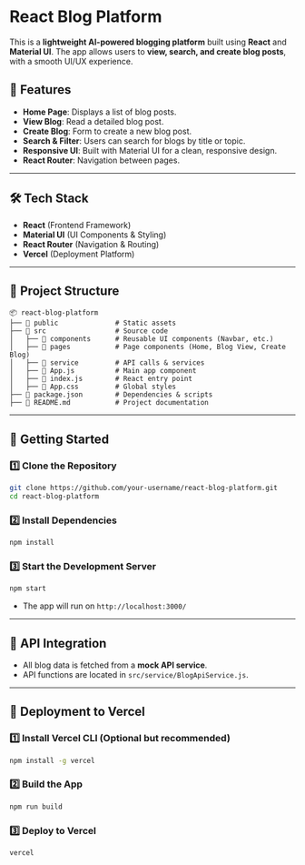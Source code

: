 # React Blog Platform

This is a **lightweight AI-powered blogging platform** built using **React** and **Material UI**. The app allows users to **view, search, and create blog posts**, with a smooth UI/UX experience.

## 🚀 Features
- **Home Page**: Displays a list of blog posts.
- **View Blog**: Read a detailed blog post.
- **Create Blog**: Form to create a new blog post.
- **Search & Filter**: Users can search for blogs by title or topic.
- **Responsive UI**: Built with Material UI for a clean, responsive design.
- **React Router**: Navigation between pages.

---

## 🛠 Tech Stack
- **React** (Frontend Framework)
- **Material UI** (UI Components & Styling)
- **React Router** (Navigation & Routing)
- **Vercel** (Deployment Platform)

---

## 📂 Project Structure
```
📦 react-blog-platform
├── 📂 public              # Static assets
├── 📂 src                 # Source code
│   ├── 📂 components      # Reusable UI components (Navbar, etc.)
│   ├── 📂 pages           # Page components (Home, Blog View, Create Blog)
│   ├── 📂 service         # API calls & services
│   ├── 📜 App.js          # Main app component
│   ├── 📜 index.js        # React entry point
│   ├── 📜 App.css         # Global styles
├── 📜 package.json        # Dependencies & scripts
├── 📜 README.md           # Project documentation
```

---

## 🎯 Getting Started
### 1️⃣ Clone the Repository
```sh
git clone https://github.com/your-username/react-blog-platform.git
cd react-blog-platform
```

### 2️⃣ Install Dependencies
```sh
npm install
```

### 3️⃣ Start the Development Server
```sh
npm start
```
- The app will run on `http://localhost:3000/`

---

## 🔗 API Integration
- All blog data is fetched from a **mock API service**.
- API functions are located in `src/service/BlogApiService.js`.

---

## 🚀 Deployment to Vercel
### **1️⃣ Install Vercel CLI** (Optional but recommended)
```sh
npm install -g vercel
```

### **2️⃣ Build the App**
```sh
npm run build
```

### **3️⃣ Deploy to Vercel**
```sh
vercel
```



